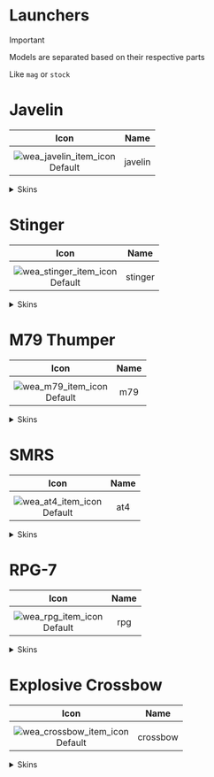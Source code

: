 # Launchers

> [!IMPORTANT]
> Models are separated based on their respective parts
>
> Like `mag` or `stock`

# Javelin

| Icon | Name |
| :--: | :--: | 
| | | | | 
![wea_javelin_item_icon](https://github.com/user-attachments/assets/1a8d4505-7b76-471e-a212-ad5df6bfdb62)<br> Default | javelin | 

<details>
<summary> Skins </summary>

| Icon | Name |
| :--: | :--: |
| | 
| Icon | Name |
![wea_javelinzhunt_item_icon](https://github.com/user-attachments/assets/58400487-5a89-4ceb-aff5-2118bbf24523)<br> zhunt | javelinzhunt | 
| Icon | Name |
![wea_javelinraven_item_icon](https://github.com/user-attachments/assets/29915a91-e085-4b94-9bbf-e10088d9380a)<br> raven | javelinraven | 
| Icon | Name |
![wea_javelinhalloween_item_icon](https://github.com/user-attachments/assets/d7f3c74a-f3fc-4463-bc21-ba6da7f9a0c1)<br> halloween | javelinhalloween | 
| Icon | Name |
![wea_javelingold_item_icon](https://github.com/user-attachments/assets/e0d76fd4-e717-4531-b630-baa75ba587d6)<br> gold | javelingold | 

</details>

# Stinger

| Icon | Name |
| :--: | :--: | 
| | | | | 
![wea_stinger_item_icon](https://github.com/user-attachments/assets/e50b9a96-ab1e-47cd-b601-5f7f5520242f)<br> Default | stinger | 

<details>
<summary> Skins </summary>

| Icon | Name |
| :--: | :--: |
| | 
| Icon | Name |
![wea_stingerfood_item_icon](https://github.com/user-attachments/assets/e873cabc-da70-4d83-94f5-4472f8c1aeb7)<br> food | stingerfood | 
| Icon | Name |
![wea_stingernavyblue_item_icon](https://github.com/user-attachments/assets/a29b4019-b926-4ccc-9d82-b06472eaae90)<br> navyblue | stingernavyblue | 
| Icon | Name |
![wea_stingerzhunter_item_icon](https://github.com/user-attachments/assets/6b2c549a-78c1-4278-add5-d08398e0ceb3)<br> zhunter | stingerzhunter | 

</details>

# M79 Thumper

| Icon | Name |
| :--: | :--: | 
| | | | | 
![wea_m79_item_icon](https://github.com/user-attachments/assets/c4655f52-0d1d-4f0e-915e-d86f930dd8d1)<br> Default | m79 | 

<details>
<summary> Skins </summary>

| Icon | Name |
| :--: | :--: |
| | 
| Icon | Name |
![wea_m79pink_item_icon](https://github.com/user-attachments/assets/ced3c422-39f1-4446-81be-fa12cf331ca5)<br> pink | m79pink | 
| Icon | Name |
![wea_m79rooster_item_icon](https://github.com/user-attachments/assets/5028c515-97b7-49bb-8f32-1920cc77f6e3)<br> rooster | m79rooster | 
| Icon | Name |
![wea_m79se_item_icon](https://github.com/user-attachments/assets/77d2af98-f25d-4226-81c3-91f44663f49d)<br> se | m79se |
| Icon | Name |
![wea_m79wp_item_icon](https://github.com/user-attachments/assets/763b776c-4acd-4d92-b2a5-74effb14bdf2)<br> wp | m79wp | 
| Icon | Name |
![wea_m79zhunt_item_icon](https://github.com/user-attachments/assets/69f97d94-90aa-4f7a-bb98-14902ba75366)<br> zhunt | m79zhunt | 

</details>


# SMRS

| Icon | Name |
| :--: | :--: | 
| | | | | 
![wea_at4_item_icon](https://github.com/user-attachments/assets/2f1d0886-ddb0-4998-91a4-b3b845a29671)<br> Default | at4 | 

<details>
<summary> Skins </summary>

| Icon | Name |
| :--: | :--: |
| | 
| Icon | Name |
![wea_at4ancient_item_icon](https://github.com/user-attachments/assets/7838f23f-bd52-441b-8cf1-a05bc5fdc9d7)<br> ancient | at4ancient | 

</details>

# RPG-7

| Icon | Name |
| :--: | :--: | 
| | | | | 
![wea_rpg_item_icon](https://github.com/user-attachments/assets/c7de5fd6-1e92-47ee-99c6-2f484f19bb61)<br> Default | rpg | 

<details>
<summary> Skins </summary>

| Icon | Name |
| :--: | :--: |
| | 
| Icon | Name |
![wea_rpgbattlepass_item_icon](https://github.com/user-attachments/assets/d947fa38-d921-44e2-b8dc-3e3e14e04878)<br> battlepass | rpgbattlepass | 
| Icon | Name |
![wea_rpgdragon_item_icon](https://github.com/user-attachments/assets/7aa879dd-e468-4bd0-a082-297d09e3c0df)<br> dragon | rpgdragon | 
| Icon | Name |
![wea_rpgmr18wgdiamond_item_icon](https://github.com/user-attachments/assets/c9ee4fcb-25fb-4f41-9ff0-32fe27042c3a)<br> mr18wgdiamond | rpgmr18wgdiamond | 
| Icon | Name |
![wea_rpgmr18wggold_item_icon](https://github.com/user-attachments/assets/f38455ee-2b8c-4f8c-a82c-b57fdd7227db)<br> mr18wggold | rpgmr18wggold | 

</details>

# Explosive Crossbow

| Icon | Name |
| :--: | :--: | 
| | | | | 
![wea_crossbow_item_icon](https://github.com/user-attachments/assets/428b3376-0f7a-46d2-bd8a-978f29bad95d)<br> Default | crossbow | 

<details>
<summary> Skins </summary>

| Icon | Name |
| :--: | :--: |
| | 
| Icon | Name |
![wea_crossbowgear_item_icon](https://github.com/user-attachments/assets/d9a9ade6-7cfe-42b7-89f7-df4f39bd61b5)<br> gear | crossbowgear | 
| Icon | Name |
![wea_crossbowrare_item_icon](https://github.com/user-attachments/assets/227ea4c9-a7fc-4659-8dbc-994426e48b8f)<br> rare | crossbowrare | 
| Icon | Name |
![wea_crossbowtdreward_item_icon](https://github.com/user-attachments/assets/c8b55a3b-8144-44a2-a776-d027546d99f3)<br> tdreward | crossbowtdreward | 
| Icon | Name |
![wea_crossbowxmas_item_icon](https://github.com/user-attachments/assets/0bb52d67-0907-4fa9-812b-a8160d29b460)<br> xmas | crossbowxmas | 

</details>
